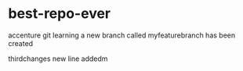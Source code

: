 # best-repo-ever
accenture git learning
a new branch called myfeaturebranch has been created

thirdchanges new line addedm
